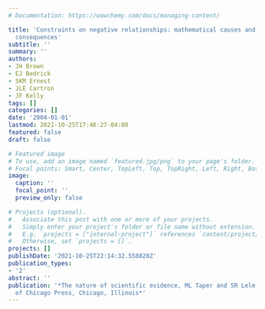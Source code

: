 ```yaml
---
# Documentation: https://wowchemy.com/docs/managing-content/

title: 'Constraints on negative relationships: mathematical causes and ecological
  consequences'
subtitle: ''
summary: ''
authors:
- JH Brown
- EJ Bedrick
- SKM Ernest
- JLE Cartron
- JF Kelly
tags: []
categories: []
date: '2004-01-01'
lastmod: 2021-10-25T17:46:27-04:00
featured: false
draft: false

# Featured image
# To use, add an image named `featured.jpg/png` to your page's folder.
# Focal points: Smart, Center, TopLeft, Top, TopRight, Left, Right, BottomLeft, Bottom, BottomRight.
image:
  caption: ''
  focal_point: ''
  preview_only: false

# Projects (optional).
#   Associate this post with one or more of your projects.
#   Simply enter your project's folder or file name without extension.
#   E.g. `projects = ["internal-project"]` references `content/project/deep-learning/index.md`.
#   Otherwise, set `projects = []`.
projects: []
publishDate: '2021-10-25T22:14:32.558820Z'
publication_types:
- '2'
abstract: ''
publication: '*The nature of scientific evidence, ML Taper and SR Lele (eds.). University
  of Chicago Press, Chicago, Illinois*'
---
```

